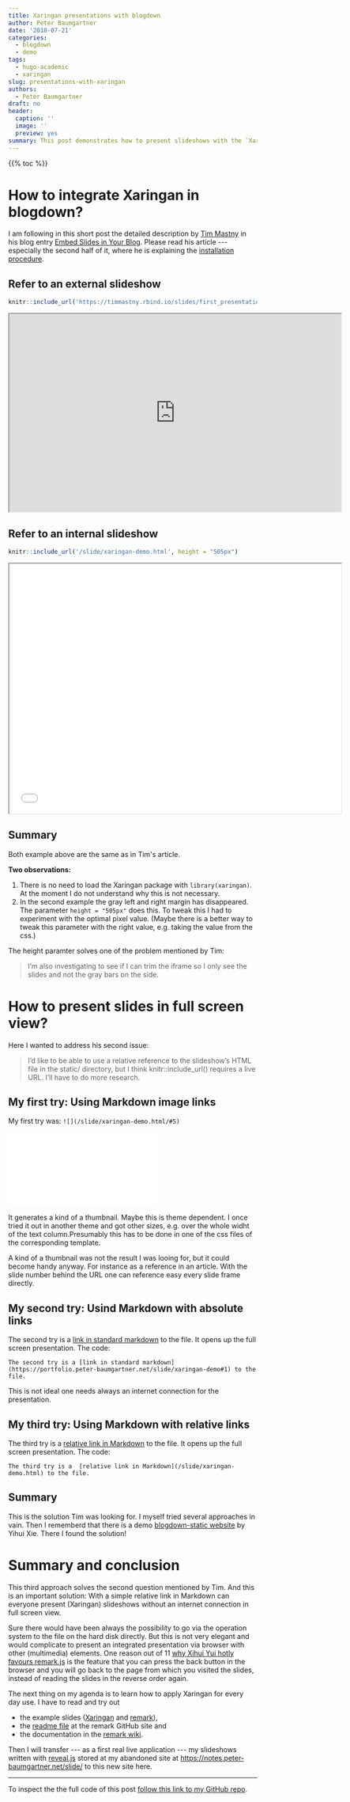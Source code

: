 ```yaml
---
title: Xaringan presentations with blogdown
author: Peter Baumgartner
date: '2018-07-21'
categories:
  - blogdown
  - demo
tags:
  - hugo-academic
  - xaringan
slug: presentations-with-xaringan
authors:
  - Peter Baumgartner
draft: no
header:
  caption: ''
  image: ''
  preview: yes
summary: This post demonstrates how to present slideshows with the `Xaringan` package. I explain how to integrate slideshows with `Xaringan` into blogdown via internal and external links.
---
```


{{% toc %}}

# How to integrate Xaringan in blogdown?

I am following in this short post the detailed description by [Tim Mastny](https://timmastny.rbind.io/)  in his blog entry [Embed Slides in Your Blog](https://timmastny.rbind.io/blog/embed-slides-knitr-blogdown/). Please read his article --- especially the second half of it, where he is explaining the [installation procedure](https://timmastny.rbind.io/blog/embed-slides-knitr-blogdown/#upload-your-slideshow-to-your-website).

## Refer to an external slideshow



```r
knitr::include_url('https://timmastny.rbind.io/slides/first_presentation')
```

<iframe src="https://timmastny.rbind.io/slides/first_presentation" width="672" height="400px"></iframe>

## Refer to an internal slideshow



```r
knitr::include_url('/slide/xaringan-demo.html', height = "505px")
```

<iframe src="/slide/xaringan-demo.html" width="672" height="505px"></iframe>

## Summary

Both example above are the same as in Tim's article. 

**Two observations:**

1. There is no need to load the Xaringan package with `library(xaringan)`. At the moment I do not understand why this is not necessary. 
2. In the second example the gray left and right margin has disappeared. The parameter `height = "505px"` does this. To tweak this I had to experiment with the optimal pixel value. (Maybe there is a better way to tweak this parameter with the right value, e.g. taking the value from the css.) 

The height paramter solves one of the problem mentioned by Tim:

> I’m also investigating to see if I can trim the iframe so I only see the slides and not the gray bars on the side.


# How to present slides in full screen view?

Here I wanted to address his second issue:

> I’d like to be able to use a relative reference to the slideshow’s HTML file in the static/ directory, but I think knitr::include_url() requires a live URL. I’ll have to do more research.

## My first try: Using Markdown image links 

My first try was: `![](/slide/xaringan-demo.html/#5)`

![](/slide/xaringan-demo.html#5)

It generates a kind of a thumbnail. Maybe this is theme dependent. I once tried it out in another theme and got other sizes, e.g. over the whole widht of the text column.Presumably this has to be done in one of the css files of the corresponding template. 

A kind of a thumbnail was not the result I was looing for, but it could become handy anyway. For instance as a reference in an article. With the slide number behind the URL one can reference easy every slide frame directly.

## My second try: Usind Markdown with absolute links

The second try is a [link in standard markdown](https://portfolio.peter-baumgartner.net/slide/xaringan-demo#1) to the file. It opens up the full screen presentation. The code:

`The second try is a [link in standard markdown](https://portfolio.peter-baumgartner.net/slide/xaringan-demo#1) to the file.`

This is not ideal one needs always an internet connection for the presentation.

## My third try: Using Markdown with relative links

The third try is a  [relative link in Markdown](/slide/xaringan-demo.html) to the file. It opens up the full screen presentation. The code:

`The third try is a  [relative link in Markdown](/slide/xaringan-demo.html) to the file.`

## Summary 
This is the solution Tim was looking for. I myself tried several approaches in vain. Then I rememberd that there is a demo [blogdown-static website](https://github.com/yihui/blogdown-static) by Yihui Xie. There I found the solution!

# Summary and conclusion

This third approach solves the second question mentioned by Tim. And this is an important solution: With a simple relative link in Markdown can everyone present (Xaringan) slideshows without an internet connection in full screen view.

Sure there would have been always the possibility to go via the operation system to the file on the hard disk directly. But this is not very elegant and would complicate to present an integrated presentation via browser with other (multimedia) elements. One reason out of 11 [why Xihui Yui hotly favours remark.js](https://yihui.name/en/2017/08/why-xaringan-remark-js/) is the feature that you can press the back button in the browser and you will go back to the page from which you visited the slides, instead of reading the slides in the reverse order again. 

The next thing on my agenda is to learn how to apply Xaringan for every day use. I have to read and try out 

+ the example slides ([Xaringan](/slide/xaringan-demo.html) and [remark](https://remarkjs.com/#1)), 
+ the [readme file](https://github.com/gnab/remark) at the remark GitHub site and
+ the documentation in the [remark wiki](https://github.com/gnab/remark/wiki). 

Then I will transfer --- as a first real live application --- my slideshows written with [reveal.js](https://revealjs.com/) stored at my abandoned site at https://notes.peter-baumgartner.net/slide/ to this new site here.

***

To inspect the the full code of this post [follow this link to my GitHub repo](https://github.com/petzi53/weblog-portfolio/blob/master/content/post/2018-07-18-presentations-with-xaringan.Rmd).

